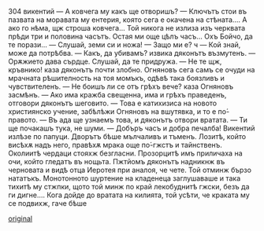 ﻿
304	викентий
— А ковчега му какъ ще отворишъ?
— Ключътъ стои въ пазвата на моравата му ентерия, която сега е окачена на стѣната.... А ако го нѣма, щж строша ковчега... Той никога не излиза изъ черквата прѣди три и половина часътъ. Остая ми още цѣлъ часъ... Охъ Бойчо, да те порази...
— Слушай, земи си и ножа!
— Защо ми е?	ч
— Кой знай, може да потрѣбва.
— Какъ, да убивамъ? извика дяконътъ възмутенъ. — Орѫжието дава сърдце. Слушай, да те придружа. — Не те щж, кръвнико! каза дяконътъ почти злобно. Огняновъ сега самъ се очуди на мрачната рѣшителность на тоя момъкъ, одѣвѣ така боязливъ и чувствителенъ.
— Не боишъ ли се отъ грѣхъ вече? каза Огняновъ засмѣнъ.
— Ако има кражба свещенна, има и грѣхъ праведенъ, отговори дяконътъ шеговито.
— Това е катихизиса на новото християнско учение, забѣлѣжи Огняновъ на вшутявка, и то е по́-правото.
— Въ ада ще узнаемъ това, и дяконътъ отвори вратата.
— Ти ще почакашъ тука, не шуми.
— Добъръ часъ и добра печалба!
Викентий излѣзе по папуци.
Дворътъ бѣше мълчаливъ и тъменъ. Лозитѣ, който висѣхѫ надъ него, правѣхѫ мрака още по́-гжстъ и тайнственъ. Околиитѣ чердаци стояхж безгласни. Прозорцитѣ имъ приличаха на очи, който гледатъ въ нощьта. Пжтйомъ дяконътъ надникнж въ черновата и видѣ отца Иеротея при аналоя, че чете. Той отминж бързо нататъкъ. Монотонното шуртение на кладенеца заглушаваше и така тихитѣ му стжпки, щото той минж по край лекобуднитѣ гжски, безъ да ги дигне.... Кога дойде до вратата на килията, той усѣти, че краката му се подвихж, гаче бѣше

[original](images/341.jpg)
